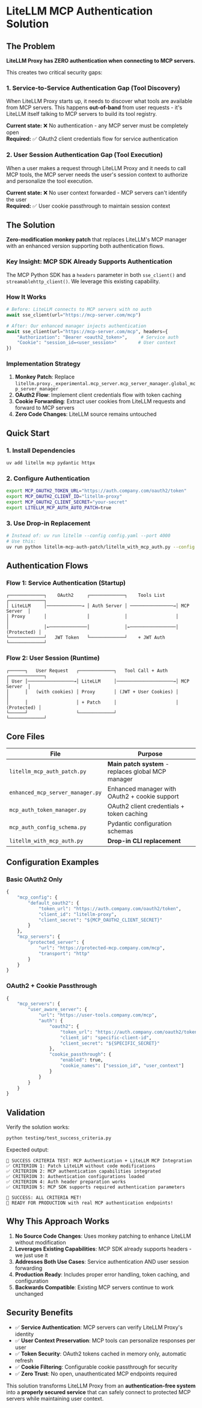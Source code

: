 # LiteLLM MCP Authentication Solution

## The Problem

**LiteLLM Proxy has ZERO authentication when connecting to MCP servers.**

This creates two critical security gaps:

### 1. Service-to-Service Authentication Gap (Tool Discovery)
When LiteLLM Proxy starts up, it needs to discover what tools are available from MCP servers. This happens **out-of-band** from user requests - it's LiteLLM itself talking to MCP servers to build its tool registry.

**Current state:** ❌ No authentication - any MCP server must be completely open  
**Required:** ✅ OAuth2 client credentials flow for service authentication

### 2. User Session Authentication Gap (Tool Execution)
When a user makes a request through LiteLLM Proxy and it needs to call MCP tools, the MCP server needs the user's session context to authorize and personalize the tool execution.

**Current state:** ❌ No user context forwarded - MCP servers can't identify the user  
**Required:** ✅ User cookie passthrough to maintain session context

## The Solution

**Zero-modification monkey patch** that replaces LiteLLM's MCP manager with an enhanced version supporting both authentication flows.

### Key Insight: MCP SDK Already Supports Authentication
The MCP Python SDK has a `headers` parameter in both `sse_client()` and `streamablehttp_client()`. We leverage this existing capability.

### How It Works

```python
# Before: LiteLLM connects to MCP servers with no auth
await sse_client(url="https://mcp-server.com/mcp")

# After: Our enhanced manager injects authentication
await sse_client(url="https://mcp-server.com/mcp", headers={
    "Authorization": "Bearer <oauth2_token>",     # Service auth
    "Cookie": "session_id=<user_session>"        # User context
})
```

### Implementation Strategy

1. **Monkey Patch**: Replace `litellm.proxy._experimental.mcp_server.mcp_server_manager.global_mcp_server_manager`
2. **OAuth2 Flow**: Implement client credentials flow with token caching
3. **Cookie Forwarding**: Extract user cookies from LiteLLM requests and forward to MCP servers
4. **Zero Code Changes**: LiteLLM source remains untouched

## Quick Start

### 1. Install Dependencies
```bash
uv add litellm mcp pydantic httpx
```

### 2. Configure Authentication
```bash
export MCP_OAUTH2_TOKEN_URL="https://auth.company.com/oauth2/token"
export MCP_OAUTH2_CLIENT_ID="litellm-proxy"
export MCP_OAUTH2_CLIENT_SECRET="your-secret"
export LITELLM_MCP_AUTH_AUTO_PATCH=true
```

### 3. Use Drop-in Replacement
```bash
# Instead of: uv run litellm --config config.yaml --port 4000
# Use this:
uv run python litellm-mcp-auth-patch/litellm_with_mcp_auth.py --config config.yaml --port 4000
```

## Authentication Flows

### Flow 1: Service Authentication (Startup)
```
┌─────────────┐    OAuth2     ┌─────────────┐    Tools List    ┌─────────────┐
│ LiteLLM     │─────────────→ │ Auth Server │ ────────────────→│ MCP Server  │
│ Proxy       │               │             │                  │             │
│             │←──────────────│             │←─────────────────│ (Protected) │
└─────────────┘   JWT Token   └─────────────┘    + JWT Auth    └─────────────┘
```

### Flow 2: User Session (Runtime)
```
┌──────┐   User Request   ┌─────────────┐   Tool Call + Auth   ┌─────────────┐
│ User │─────────────────→│ LiteLLM     │─────────────────────→│ MCP Server  │
│      │   (with cookies) │ Proxy       │ (JWT + User Cookies) │             │
│      │                  │ + Patch     │                      │ (Protected) │
└──────┘                  └─────────────┘                      └─────────────┘
```

## Core Files

| File | Purpose |
|------|---------|
| `litellm_mcp_auth_patch.py` | **Main patch system** - replaces global MCP manager |
| `enhanced_mcp_server_manager.py` | Enhanced manager with OAuth2 + cookie support |
| `mcp_auth_token_manager.py` | OAuth2 client credentials + token caching |
| `mcp_auth_config_schema.py` | Pydantic configuration schemas |
| `litellm_with_mcp_auth.py` | **Drop-in CLI replacement** |

## Configuration Examples

### Basic OAuth2 Only
```python
{
    "mcp_config": {
        "default_oauth2": {
            "token_url": "https://auth.company.com/oauth2/token",
            "client_id": "litellm-proxy",
            "client_secret": "${MCP_OAUTH2_CLIENT_SECRET}"
        }
    },
    "mcp_servers": {
        "protected_server": {
            "url": "https://protected-mcp.company.com/mcp",
            "transport": "http"
        }
    }
}
```

### OAuth2 + Cookie Passthrough
```python
{
    "mcp_servers": {
        "user_aware_server": {
            "url": "https://user-tools.company.com/mcp",
            "auth": {
                "oauth2": {
                    "token_url": "https://auth.company.com/oauth2/token",
                    "client_id": "specific-client-id",
                    "client_secret": "${SPECIFIC_SECRET}"
                },
                "cookie_passthrough": {
                    "enabled": true,
                    "cookie_names": ["session_id", "user_context"]
                }
            }
        }
    }
}
```

## Validation

Verify the solution works:
```bash
python testing/test_success_criteria.py
```

Expected output:
```
🎯 SUCCESS CRITERIA TEST: MCP Authentication + LiteLLM MCP Integration
✅ CRITERION 1: Patch LiteLLM without code modifications
✅ CRITERION 2: MCP authentication capabilities integrated  
✅ CRITERION 3: Authentication configurations loaded
✅ CRITERION 4: Auth header preparation works
✅ CRITERION 5: MCP SDK supports required authentication parameters

🎊 SUCCESS: ALL CRITERIA MET!
🚀 READY FOR PRODUCTION with real MCP authentication endpoints!
```

## Why This Approach Works

1. **No Source Code Changes**: Uses monkey patching to enhance LiteLLM without modification
2. **Leverages Existing Capabilities**: MCP SDK already supports headers - we just use it
3. **Addresses Both Use Cases**: Service authentication AND user session forwarding
4. **Production Ready**: Includes proper error handling, token caching, and configuration
5. **Backwards Compatible**: Existing MCP servers continue to work unchanged

## Security Benefits

- ✅ **Service Authentication**: MCP servers can verify LiteLLM Proxy's identity
- ✅ **User Context Preservation**: MCP tools can personalize responses per user
- ✅ **Token Security**: OAuth2 tokens cached in memory only, automatic refresh
- ✅ **Cookie Filtering**: Configurable cookie passthrough for security
- ✅ **Zero Trust**: No open, unauthenticated MCP endpoints required

This solution transforms LiteLLM Proxy from an **authentication-free system** into a **properly secured service** that can safely connect to protected MCP servers while maintaining user context.